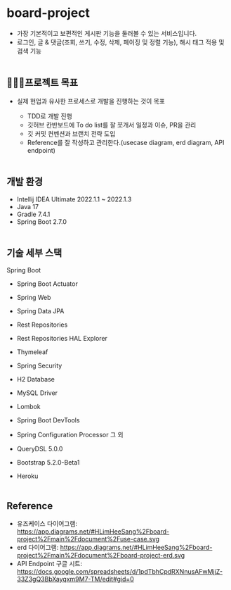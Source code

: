 # board-project

* 가장 기본적이고 보편적인 게시판 기능을 둘러볼 수 있는 서비스입니다.
* 로그인, 글 & 댓글(조회, 쓰기, 수정, 삭제, 페이징 및 정렬 기능), 해시 태그 적용 및 검색 기능
<br/><br/>

## 🏃🏻‍♂️프로젝트 목표
* 실제 현업과 유사한 프로세스로 개발을 진행하는 것이 목표

  * TDD로 개발 진행
  * 깃허브 칸반보드에 To do list를 잘 쪼개서 일정과 이슈, PR을 관리
  * 깃 커밋 컨벤션과 브랜치 전략 도입
  * Reference를 잘 작성하고 관리한다.(usecase diagram, erd diagram, API endpoint)
<br/><br/>

## 개발 환경

* Intellij IDEA Ultimate 2022.1.1 ~ 2022.1.3
* Java 17
* Gradle 7.4.1
* Spring Boot 2.7.0
<br/><br/>

## 기술 세부 스택

Spring Boot

* Spring Boot Actuator
* Spring Web
* Spring Data JPA
* Rest Repositories
* Rest Repositories HAL Explorer
* Thymeleaf
* Spring Security
* H2 Database
* MySQL Driver
* Lombok
* Spring Boot DevTools
* Spring Configuration Processor
그 외

* QueryDSL 5.0.0
* Bootstrap 5.2.0-Beta1
* Heroku
<br/><br/>

## Reference

* 유즈케이스 다이어그램: https://app.diagrams.net/#HLimHeeSang%2Fboard-project%2Fmain%2Fdocument%2Fuse-case.svg
* erd 다이어그램: https://app.diagrams.net/#HLimHeeSang%2Fboard-project%2Fmain%2Fdocument%2Fboard-project-erd.svg
* API Endpoint 구글 시트: https://docs.google.com/spreadsheets/d/1pdTbhCpdRXNnusAFwMjjZ-33Z3gQ3BbXayqxm9M7-TM/edit#gid=0
